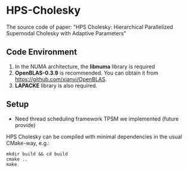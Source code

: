 # HPS-Cholesky
The source code of paper: "HPS Cholesky: Hierarchical Parallelized Supernodal Cholesky with Adaptive Parameters"

## Code Environment

1. In the NUMA architecture, the **libnuma** library is required
2. **OpenBLAS-0.3.9** is recommended. You can obtain it from https://github.com/xianyi/OpenBLAS. 
3. **LAPACKE** library is also required.

## Setup

- Need thread scheduling framework TPSM we implemented (future provide)

HPS Cholesky can be compiled with minimal dependencies in the usual CMake-way, e.g.:

```
mkdir build && cd build
cmake ..
make
```









